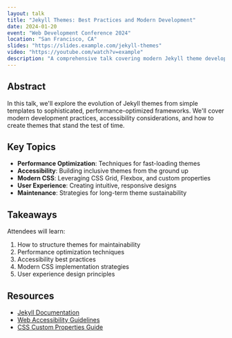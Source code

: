 ```yaml
---
layout: talk
title: "Jekyll Themes: Best Practices and Modern Development"
date: 2024-01-20
event: "Web Development Conference 2024"
location: "San Francisco, CA"
slides: "https://slides.example.com/jekyll-themes"
video: "https://youtube.com/watch?v=example"
description: "A comprehensive talk covering modern Jekyll theme development, performance optimization, and user experience best practices."
---
```


## Abstract

In this talk, we'll explore the evolution of Jekyll themes from simple templates to sophisticated, performance-optimized frameworks. We'll cover modern development practices, accessibility considerations, and how to create themes that stand the test of time.

## Key Topics

- **Performance Optimization**: Techniques for fast-loading themes
- **Accessibility**: Building inclusive themes from the ground up
- **Modern CSS**: Leveraging CSS Grid, Flexbox, and custom properties
- **User Experience**: Creating intuitive, responsive designs
- **Maintenance**: Strategies for long-term theme sustainability

## Takeaways

Attendees will learn:

1. How to structure themes for maintainability
2. Performance optimization techniques
3. Accessibility best practices
4. Modern CSS implementation strategies
5. User experience design principles

## Resources

- [Jekyll Documentation](https://jekyllrb.com/docs/)
- [Web Accessibility Guidelines](https://www.w3.org/WAI/WCAG21/quickref/)
- [CSS Custom Properties Guide](https://developer.mozilla.org/en-US/docs/Web/CSS/Using_CSS_custom_properties)

